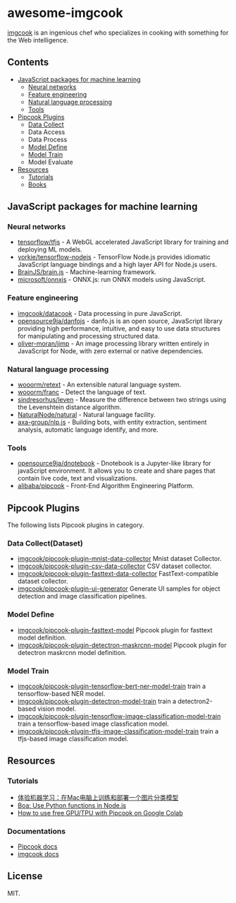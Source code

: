 # awesome-imgcook

[imgcook](https://github.com/imgcook) is an ingenious chef who specializes in cooking with something for the Web intelligence.

## Contents

- [JavaScript packages for machine learning](#javaScript-packages-for-machine-learning)
	- [Neural networks](#neural-networks)
  - [Feature engineering](#feature-engineering)
  - [Natural language processing](#natural-language-processing)
  - [Tools](#tools)
- [Pipcook Plugins](#pipcook-plugins)
  - [Data Collect](#data-collectdataset)
  - Data Access
  - Data Process
  - [Model Define](#model-define)
  - [Model Train](#model-train)
  - Model Evaluate
- [Resources](#resources)
	- [Tutorials](#tutorials)
	- [Books](#books)

## JavaScript packages for machine learning

### Neural networks

- [tensorflow/tfjs](https://github.com/tensorflow/tfjs) - A WebGL accelerated JavaScript library for training and deploying ML models.
- [yorkie/tensorflow-nodejs](https://github.com/yorkie/tensorflow-nodejs) - TensorFlow Node.js provides idiomatic JavaScript language bindings and a high layer API for Node.js users.
- [BrainJS/brain.js](https://github.com/BrainJS/brain.js) - Machine-learning framework.
- [microsoft/onnxjs](https://github.com/microsoft/onnxjs) - ONNX.js: run ONNX models using JavaScript.

### Feature engineering

- [imgcook/datacook](https://github.com/imgcook/datacook) - Data processing in pure JavaScript.
- [opensource9ja/danfojs](https://github.com/opensource9ja/danfojs) - danfo.js is an open source, JavaScript library providing high performance, intuitive, and easy to use data structures for manipulating and processing structured data.
- [oliver-moran/jimp](https://github.com/oliver-moran/jimp) - An image processing library written entirely in JavaScript for Node, with zero external or native dependencies.

### Natural language processing

- [wooorm/retext](https://github.com/wooorm/retext) - An extensible natural language system.
- [wooorm/franc](https://github.com/wooorm/franc) - Detect the language of text.
- [sindresorhus/leven](https://github.com/sindresorhus/leven) - Measure the difference between two strings using the Levenshtein distance algorithm.
- [NaturalNode/natural](https://github.com/NaturalNode/natural) - Natural language facility.
- [axa-group/nlp.js](https://github.com/axa-group/nlp.js) - Building bots, with entity extraction, sentiment analysis, automatic language identify, and more.

### Tools

- [opensource9ja/dnotebook](https://github.com/opensource9ja/dnotebook) - Dnotebook is a Jupyter-like library for javaScript environment. It allows you to create and share pages that contain live code, text and visualizations.
- [alibaba/pipcook](https://github.com/alibaba/pipcook) - Front-End Algorithm Engineering Platform.

## Pipcook Plugins

The following lists Pipcook plugins in category.

### Data Collect(Dataset)

- [imgcook/pipcook-plugin-mnist-data-collector](https://github.com/imgcook/pipcook-plugin-mnist-data-collector) Mnist dataset Collector.
- [imgcook/pipcook-plugin-csv-data-collector](https://github.com/imgcook/pipcook-plugin-csv-data-collector) CSV dataset collector.
- [imgcook/pipcook-plugin-fasttext-data-collector](https://github.com/imgcook/pipcook-plugin-fasttext-data-collector) FastText-compatible dataset collector.
- [imgcook/pipcook-plugin-ui-generator](https://github.com/imgcook/pipcook-plugin-ui-generator) Generate UI samples for object detection and image classification pipelines.

### Model Define

- [imgcook/pipcook-plugin-fasttext-model](https://github.com/imgcook/pipcook-plugin-fasttext-model) Pipcook plugin for fasttext model definition.
- [imgcook/pipcook-plugin-detectron-maskrcnn-model](https://github.com/imgcook/pipcook-plugin-detectron-maskrcnn-model) Pipcook plugin for detectron maskrcnn model definition.

### Model Train

- [imgcook/pipcook-plugin-tensorflow-bert-ner-model-train](https://github.com/imgcook/pipcook-plugin-tensorflow-bert-ner-model-train) train a tensorflow-based NER model.
- [imgcook/pipcook-plugin-detectron-model-train](https://github.com/imgcook/pipcook-plugin-detectron-model-train) train a detectron2-based vision model.
- [imgcook/pipcook-plugin-tensorflow-image-classification-model-train](https://github.com/imgcook/pipcook-plugin-tensorflow-image-classification-model-train) train a tensorflow-based image classfication model.
- [imgcook/pipcook-plugin-tfjs-image-classification-model-train](https://github.com/imgcook/pipcook-plugin-tfjs-image-classification-model-train) train a tfjs-based image classification model.

## Resources

### Tutorials

- [体验机器学习：在Mac电脑上训练和部署一个图片分类模型](https://github.com/imgcook/ml-mac-classify)
- [Boa: Use Python functions in Node.js](https://www.reddit.com/r/Pipcook/comments/ime8ij/boa_use_python_functions_in_nodejs/)
- [How to use free GPU/TPU with Pipcook on Google Colab](https://www.reddit.com/r/Pipcook/comments/im4vrp/how_to_use_free_gputpu_with_pipcook_on_google/)

### Documentations

- [Pipcook docs](https://alibaba.github.io/pipcook/#/)
- [imgcook docs](https://www.imgcook.com/docs)

## License

MIT.
